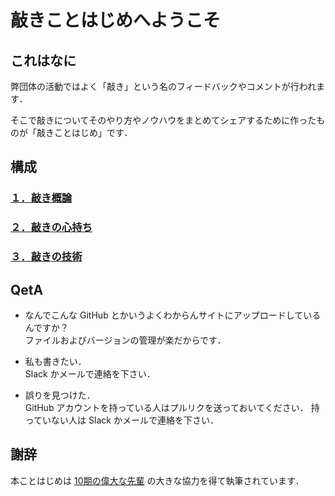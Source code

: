 # 敲きことはじめへようこそ

## これはなに

弊団体の活動ではよく「敲き」という名のフィードバックやコメントが行われます．

そこで敲きについてそのやり方やノウハウをまとめてシェアするために作ったものが「敲きことはじめ」です．

## 構成

### [１．敲き概論](/intro/README.md)

### [２．敲きの心持ち](/spirit/README.md)

### [３．敲きの技術](/technique/README.md)

## QetA

- なんでこんな GitHub とかいうよくわからんサイトにアップロードしているんですか？  
  ファイルおよびバージョンの管理が楽だからです．

- 私も書きたい．  
  Slack かメールで連絡を下さい．

- 誤りを見つけた．  
  GitHub アカウントを持っている人はプルリクを送っておいてください．
  持っていない人は Slack かメールで連絡を下さい．

## 謝辞

本ことはじめは [10期の偉大な先輩](http://fairwindplatform.us-east-1.elasticbeanstalk.com/wiki/member/10th/take/) の大きな協力を得て執筆されています．
